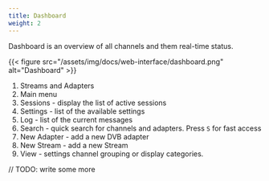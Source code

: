 ```yaml
---
title: Dashboard
weight: 2
---
```


Dashboard is an overview of all channels and them real-time status.

{{< figure src="/assets/img/docs/web-interface/dashboard.png" alt="Dashboard" >}}

1. Streams and Adapters
2. Main menu
3. Sessions - display the list of active sessions
4. Settings - list of the available settings
5. Log - list of the current messages
6. Search - quick search for channels and adapters. Press `S` for fast access
7. New Adapter - add a new DVB adapter
8. New Stream - add a new Stream
9. View - settings channel grouping or display categories.

// TODO: write some more
